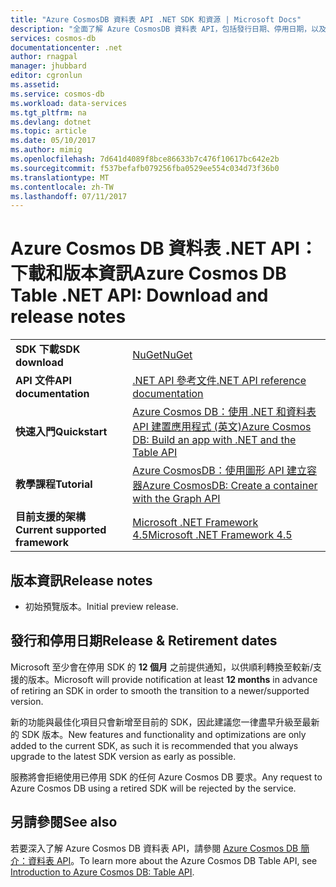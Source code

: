 ```yaml
---
title: "Azure CosmosDB 資料表 API .NET SDK 和資源 | Microsoft Docs"
description: "全面了解 Azure CosmosDB 資料表 API，包括發行日期、停用日期，以及每個版本之間的變更。"
services: cosmos-db
documentationcenter: .net
author: rnagpal
manager: jhubbard
editor: cgronlun
ms.assetid: 
ms.service: cosmos-db
ms.workload: data-services
ms.tgt_pltfrm: na
ms.devlang: dotnet
ms.topic: article
ms.date: 05/10/2017
ms.author: mimig
ms.openlocfilehash: 7d641d4089f8bce86633b7c476f10617bc642e2b
ms.sourcegitcommit: f537befafb079256fba0529ee554c034d73f36b0
ms.translationtype: MT
ms.contentlocale: zh-TW
ms.lasthandoff: 07/11/2017
---
```

# <a name="azure-cosmos-db-table-net-api-download-and-release-notes"></a><span data-ttu-id="05274-103">Azure Cosmos DB 資料表 .NET API：下載和版本資訊</span><span class="sxs-lookup"><span data-stu-id="05274-103">Azure Cosmos DB Table .NET API: Download and release notes</span></span>


|   |   |
|---|---|
|<span data-ttu-id="05274-104">**SDK 下載**</span><span class="sxs-lookup"><span data-stu-id="05274-104">**SDK download**</span></span>|[<span data-ttu-id="05274-105">NuGet</span><span class="sxs-lookup"><span data-stu-id="05274-105">NuGet</span></span>](https://aka.ms/acdbtablenuget)|
|<span data-ttu-id="05274-106">**API 文件**</span><span class="sxs-lookup"><span data-stu-id="05274-106">**API documentation**</span></span>|[<span data-ttu-id="05274-107">.NET API 參考文件</span><span class="sxs-lookup"><span data-stu-id="05274-107">.NET API reference documentation</span></span>](https://aka.ms/acdbtableapiref)|
|<span data-ttu-id="05274-108">**快速入門**</span><span class="sxs-lookup"><span data-stu-id="05274-108">**Quickstart**</span></span>|[<span data-ttu-id="05274-109">Azure Cosmos DB：使用 .NET 和資料表 API 建置應用程式 (英文)</span><span class="sxs-lookup"><span data-stu-id="05274-109">Azure Cosmos DB: Build an app with .NET and the Table API</span></span>](https://aka.ms/acdbtnetqs)|
|<span data-ttu-id="05274-110">**教學課程**</span><span class="sxs-lookup"><span data-stu-id="05274-110">**Tutorial**</span></span>|[<span data-ttu-id="05274-111">Azure CosmosDB：使用圖形 API 建立容器</span><span class="sxs-lookup"><span data-stu-id="05274-111">Azure CosmosDB: Create a container with the Graph API</span></span>](tutorial-develop-graph-dotnet.md)|
|<span data-ttu-id="05274-112">**目前支援的架構**</span><span class="sxs-lookup"><span data-stu-id="05274-112">**Current supported framework**</span></span>|[<span data-ttu-id="05274-113">Microsoft .NET Framework 4.5</span><span class="sxs-lookup"><span data-stu-id="05274-113">Microsoft .NET Framework 4.5</span></span>](https://www.microsoft.com/download/details.aspx?id=30653)|

## <a name="release-notes"></a><span data-ttu-id="05274-114">版本資訊</span><span class="sxs-lookup"><span data-stu-id="05274-114">Release notes</span></span>

* <span data-ttu-id="05274-115">初始預覽版本。</span><span class="sxs-lookup"><span data-stu-id="05274-115">Initial preview release.</span></span>

## <a name="release--retirement-dates"></a><span data-ttu-id="05274-116">發行和停用日期</span><span class="sxs-lookup"><span data-stu-id="05274-116">Release & Retirement dates</span></span>
<span data-ttu-id="05274-117">Microsoft 至少會在停用 SDK 的 **12 個月** 之前提供通知，以供順利轉換至較新/支援的版本。</span><span class="sxs-lookup"><span data-stu-id="05274-117">Microsoft will provide notification at least **12 months** in advance of retiring an SDK in order to smooth the transition to a newer/supported version.</span></span>

<span data-ttu-id="05274-118">新的功能與最佳化項目只會新增至目前的 SDK，因此建議您一律盡早升級至最新的 SDK 版本。</span><span class="sxs-lookup"><span data-stu-id="05274-118">New features and functionality and optimizations are only added to the current SDK, as such it is recommended that you always upgrade to the latest SDK version as early as possible.</span></span> 

<span data-ttu-id="05274-119">服務將會拒絕使用已停用 SDK 的任何 Azure Cosmos DB 要求。</span><span class="sxs-lookup"><span data-stu-id="05274-119">Any request to Azure Cosmos DB using a retired SDK will be rejected by the service.</span></span>


## <a name="see-also"></a><span data-ttu-id="05274-120">另請參閱</span><span class="sxs-lookup"><span data-stu-id="05274-120">See also</span></span>
<span data-ttu-id="05274-121">若要深入了解 Azure Cosmos DB 資料表 API，請參閱 [Azure Cosmos DB 簡介：資料表 API](table-introduction.md)。</span><span class="sxs-lookup"><span data-stu-id="05274-121">To learn more about the Azure Cosmos DB Table API, see [Introduction to Azure Cosmos DB: Table API](table-introduction.md).</span></span> 